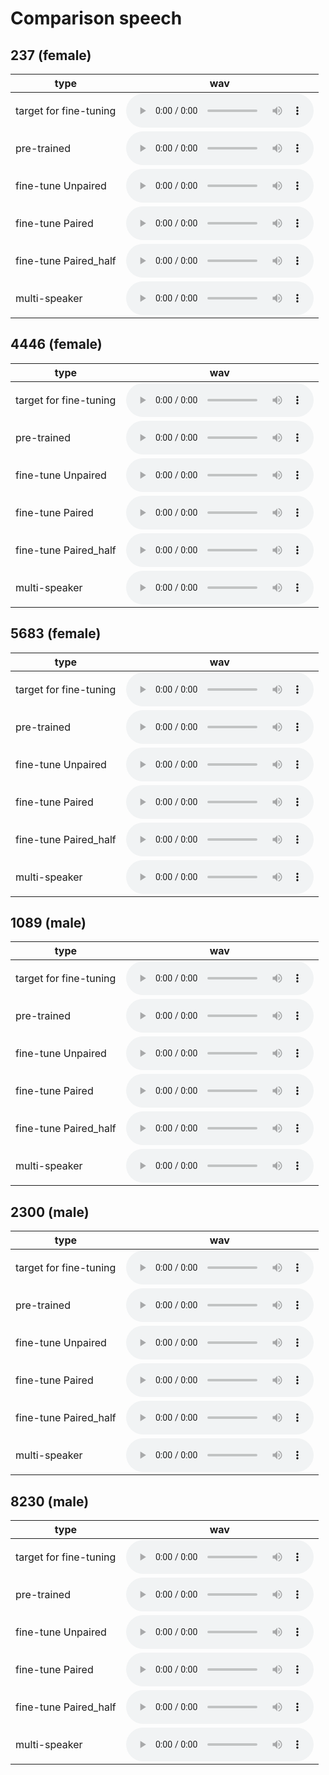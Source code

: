 # Comparison speech

## 237 (female)

| type | wav |  
| --- | --- |  
| target for fine-tuning | <audio src="./ground_truth/237_134500_000036_000000.wav" controls></audio> |  
| pre-trained            | <audio src="./test_clean_asr_lr1e-1.rev1/wav_wnv_mol_pt/237_134500_000036_000000_gen.wav" controls></audio> | 
| fine-tune Unpaired     | <audio src="./test_clean_asr_lr1e-1.rev1/wav_wnv_mol_ft_asr/237_134500_000036_000000_gen.wav" controls></audio> |  
| fine-tune Paired       | <audio src="./test_clean_gt_lr1e-1.rev1/wav_wnv_mol/237_134500_000036_000000_gen.wav" controls></audio> |
| fine-tune Paired_half  | <audio src="./test_clean_gt_10min_lr1e-1.rev1/wav_wnv_mol/237_134500_000036_000000_gen.wav" controls></audio> |  
| multi-speaker          | <audio src="./test_clean_multi_lr1e0.rev1/wav_wnv_mol/237_134500_000036_000000_gen.wav" controls></audio> |  

## 4446 (female)

| type | wav |  
| --- | --- |  
| target for fine-tuning | <audio src="./ground_truth/4446_2275_000044_000005.wav" controls></audio> |  
| pre-trained            | <audio src="./test_clean_asr_lr1e-1.rev1/wav_wnv_mol_pt/4446_2275_000044_000005_gen.wav" controls></audio> | 
| fine-tune Unpaired     | <audio src="./test_clean_asr_lr1e-1.rev1/wav_wnv_mol_ft_asr/4446_2275_000044_000005_gen.wav" controls></audio> |  
| fine-tune Paired       | <audio src="./test_clean_gt_lr1e-1.rev1/wav_wnv_mol/4446_2275_000044_000005_gen.wav" controls></audio> |
| fine-tune Paired_half  | <audio src="./test_clean_gt_10min_lr1e-1.rev1/wav_wnv_mol/4446_2275_000044_000005_gen.wav" controls></audio> |  
| multi-speaker          | <audio src="./test_clean_multi_lr1e0.rev1/wav_wnv_mol/4446_2275_000044_000005_gen.wav" controls></audio> |  

## 5683 (female)

| type | wav |  
| --- | --- |  
| target for fine-tuning | <audio src="./ground_truth/5683_32879_000046_000002.wav" controls></audio> |  
| pre-trained            | <audio src="./test_clean_asr_lr1e-1.rev1/wav_wnv_mol_pt/5683_32879_000046_000002_gen.wav" controls></audio> | 
| fine-tune Unpaired     | <audio src="./test_clean_asr_lr1e-1.rev1/wav_wnv_mol_ft_asr/5683_32879_000046_000002_gen.wav" controls></audio> |  
| fine-tune Paired       | <audio src="./test_clean_gt_lr1e-1.rev1/wav_wnv_mol/5683_32879_000046_000002_gen.wav" controls></audio> |
| fine-tune Paired_half  | <audio src="./test_clean_gt_10min_lr1e-1.rev1/wav_wnv_mol/5683_32879_000046_000002_gen.wav" controls></audio> |  
| multi-speaker          | <audio src="./test_clean_multi_lr1e0.rev1/wav_wnv_mol/5683_32879_000046_000002_gen.wav" controls></audio> |  

## 1089 (male)

| type | wav |  
| --- | --- |  
| target for fine-tuning | <audio src="./ground_truth/1089_134691_000049_000001.wav" controls></audio> |  
| pre-trained            | <audio src="./test_clean_asr_lr1e-1.rev1/wav_wnv_mol_pt/1089_134691_000049_000001_gen.wav" controls></audio> | 
| fine-tune Unpaired     | <audio src="./test_clean_asr_lr1e-1.rev1/wav_wnv_mol_ft_asr/1089_134691_000049_000001_gen.wav" controls></audio> |  
| fine-tune Paired       | <audio src="./test_clean_gt_lr1e-1.rev1/wav_wnv_mol/1089_134691_000049_000001_gen.wav" controls></audio> |
| fine-tune Paired_half  | <audio src="./test_clean_gt_10min_lr1e-1.rev1/wav_wnv_mol/1089_134691_000049_000001_gen.wav" controls></audio> |  
| multi-speaker          | <audio src="./test_clean_multi_lr1e0.rev1/wav_wnv_mol/1089_134691_000049_000001_gen.wav" controls></audio> |  

## 2300 (male)

| type | wav |  
| --- | --- |  
| target for fine-tuning | <audio src="./ground_truth/2300_131720_000042_000000.wav" controls></audio> |  
| pre-trained            | <audio src="./test_clean_asr_lr1e-1.rev1/wav_wnv_mol_pt/2300_131720_000042_000000_gen.wav" controls></audio> | 
| fine-tune Unpaired     | <audio src="./test_clean_asr_lr1e-1.rev1/wav_wnv_mol_ft_asr/2300_131720_000042_000000_gen.wav" controls></audio> |  
| fine-tune Paired       | <audio src="./test_clean_gt_lr1e-1.rev1/wav_wnv_mol/2300_131720_000042_000000_gen.wav" controls></audio> |
| fine-tune Paired_half  | <audio src="./test_clean_gt_10min_lr1e-1.rev1/wav_wnv_mol/2300_131720_000042_000000_gen.wav" controls></audio> |  
| multi-speaker          | <audio src="./test_clean_multi_lr1e0.rev1/wav_wnv_mol/2300_131720_000042_000000_gen.wav" controls></audio> |  

## 8230 (male)

| type | wav |  
| --- | --- |  
| target for fine-tuning | <audio src="./ground_truth/8230_279154_000029_000003.wav" controls></audio> |  
| pre-trained            | <audio src="./test_clean_asr_lr1e-1.rev1/wav_wnv_mol_pt/8230_279154_000029_000003_gen.wav" controls></audio> | 
| fine-tune Unpaired     | <audio src="./test_clean_asr_lr1e-1.rev1/wav_wnv_mol_ft_asr/8230_279154_000029_000003_gen.wav" controls></audio> |  
| fine-tune Paired       | <audio src="./test_clean_gt_lr1e-1.rev1/wav_wnv_mol/8230_279154_000029_000003_gen.wav" controls></audio> |
| fine-tune Paired_half  | <audio src="./test_clean_gt_10min_lr1e-1.rev1/wav_wnv_mol/8230_279154_000029_000003_gen.wav" controls></audio> |  
| multi-speaker          | <audio src="./test_clean_multi_lr1e0.rev1/wav_wnv_mol/8230_279154_000029_000003_gen.wav" controls></audio> |  
